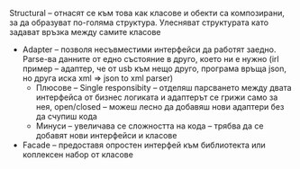 Structural – отнасят се към това как класове и обекти са композирани, за да образуват по-голяма структура. Улесняват структурата като задават връзка между самите класове
- Adapter – позволя несъвместими интерфейси да работят заедно. Parse-ва данните от едно състояние в друго, което ни е нужно (irl пример – адаптер, че от usb към нещо друго, програма връща json, но друга иска xml => json to xml parser)
  - Плюсове – Single responsibity – отделяш парсването между двата интерфейса от бизнес логиката и адаптерът се грижи само за нея, open/closed – можеш лесно да добавяш нови адаптери без да счупиш кода
  - Минуси – увеличава се сложността на кода – трябва да се добавят нови интерфейси и класове
- Facade – предоставя опростен интерфей към библиотекта или коплексен набор от класове
